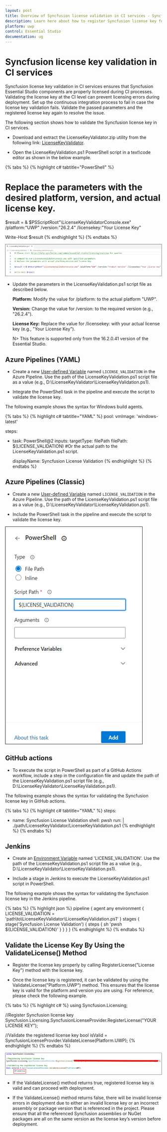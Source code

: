 ```yaml
---
layout: post
title: Overview of Syncfusion license validation in CI services - Syncfusion
description: Learn here about how to register Syncfusion license key for Syncfusion application for license validation.
platform: uwp
control: Essential Studio
documentation: ug
---
```


<style>
#license {
    font-size: .88em!important;
margin-top: 1.5em;     margin-bottom: 1.5em;
    background-color: #fbefca;
    padding: 10px 17px 14px
}
</style>


# Syncfusion license key validation in CI services

Syncfusion license key validation in CI services ensures that Syncfusion Essential Studio components are properly licensed during CI processes. Validating the license key at the CI level can prevent licensing errors during deployment. Set up the continuous integration process to fail in case the license key validation fails. Validate the passed parameters and the registered license key again to resolve the issue.

The following section shows how to validate the Syncfusion license key in CI services.

* Download and extract the LicenseKeyValidator.zip utility from the following link: [LicenseKeyValidator](https://s3.amazonaws.com/files2.syncfusion.com/Installs/LicenseKeyValidation/LicenseKeyValidator.zip).

* Open the LicenseKeyValidation.ps1 PowerShell script in a text\code editor as shown in the below example.

{% tabs %}
{% highlight c# tabtitle="PowerShell" %}
# Replace the parameters with the desired platform, version, and actual license key.

$result = & $PSScriptRoot"\LicenseKeyValidatorConsole.exe" /platform:"UWP" /version:"26.2.4" /licensekey:"Your License Key"

Write-Host $result
{% endhighlight %}
{% endtabs %}

![LicenseKeyValidation script](licensing-images/license-validation.png)

* Update the parameters in the LicenseKeyValidation.ps1 script file as described below. 

  **Platform:** Modify the value for /platform: to the actual platform "UWP". 
  
  **Version:**  Change the value for /version: to the required version (e.g., "26.2.4").
  
  **License Key:** Replace the value for /licensekey: with your actual license key (e.g., "Your License Key"). 
  
  N> This feature is supported only from the 16.2.0.41 version of the Essential Studio.

## Azure Pipelines (YAML)

* Create a new [User-defined Variable](https://learn.microsoft.com/en-us/azure/devops/pipelines/process/variables?view=azure-devops&tabs=yaml%2Cbatch#user-defined-variables) named `LICENSE_VALIDATION` in the Azure Pipeline. Use the path of the LicenseKeyValidation.ps1 script file as a value (e.g., D:\LicenseKeyValidator\LicenseKeyValidation.ps1).

* Integrate the PowerShell task in the pipeline and execute the script to validate the license key. 

The following example shows the syntax for Windows build agents.

{% tabs %}
{% highlight c# tabtitle="YAML" %}
pool:
  vmImage: 'windows-latest'

steps:

- task: PowerShell@2
  inputs:
    targetType: filePath
    filePath: $(LICENSE_VALIDATION) #Or the actual path to the LicenseKeyValidation.ps1 script.
  
  displayName: Syncfusion License Validation 
{% endhighlight %}
{% endtabs %}

## Azure Pipelines (Classic)

* Create a new [User-defined Variable](https://learn.microsoft.com/en-us/azure/devops/pipelines/process/variables?view=azure-devops&tabs=yaml%2Cbatch#user-defined-variables) named `LICENSE_VALIDATION` in the Azure Pipeline. Use the path of the LicenseKeyValidation.ps1 script file as a value (e.g., D:\LicenseKeyValidator\LicenseKeyValidation.ps1).

* Include the PowerShell task in the pipeline and execute the script to validate the license key. 

![LicenseKeyValidation script](licensing-images/license-validation-classic.png)

## GitHub actions

* To execute the script in PowerShell as part of a GitHub Actions workflow, include a step in the configuration file and update the path of the LicenseKeyValidation.ps1 script file (e.g., D:\LicenseKeyValidator\LicenseKeyValidation.ps1).

The following example shows the syntax for validating the Syncfusion license key in GitHub actions.

{% tabs %}
{% highlight c# tabtitle="YAML" %}
  steps:
  - name: Syncfusion License Validation
    shell: pwsh
    run: |
	  ./path/LicenseKeyValidator/LicenseKeyValidation.ps1
{% endhighlight %}
{% endtabs %}

## Jenkins

* Create an [Environment Variable](https://www.jenkins.io/doc/pipeline/tour/environment) named 'LICENSE_VALIDATION'. Use the path of the LicenseKeyValidation.ps1 script file as a value (e.g., D:\LicenseKeyValidator\LicenseKeyValidation.ps1).

* Include a stage in Jenkins to execute the LicenseKeyValidation.ps1 script in PowerShell. 

The following example shows the syntax for validating the Syncfusion license key in the Jenkins pipeline.

{% tabs %}
{% highlight json %}
pipeline {
	agent any
	environment {
		LICENSE_VALIDATION = 'path\\to\\LicenseKeyValidator\\LicenseKeyValidation.ps1'
	}
	stages {
		stage('Syncfusion License Validation') {
			steps {
				sh 'pwsh ${LICENSE_VALIDATION}'
			}
		}
	}
}
{% endhighlight %}
{% endtabs %}

## Validate the License Key By Using the ValidateLicense() Method

* Register the license key properly by calling RegisterLicense("License Key") method with the license key. 

* Once the license key is registered, it can be validated by using the ValidateLicense("Platform.UWP") method. This ensures that the license key is valid for the platform and version you are using. For reference, please check the following example.

{% tabs %}
{% highlight c# %}
using Syncfusion.Licensing;

//Register Syncfusion license key 
Syncfusion.Licensing.SyncfusionLicenseProvider.RegisterLicense("YOUR LICENSE KEY");

//Validate the registered license key
bool isValid = SyncfusionLicenseProvider.ValidateLicense(Platform.UWP);
{% endhighlight %}
{% endtabs %}

![LicenseKeyValidationMethod](licensing-images/license-validation-method.png)

* If the ValidateLicense() method returns true, registered license key is valid and can proceed with deployment.

* If the ValidateLicense() method returns false, there will be invalid license errors in deployment due to either an invalid license key or an incorrect assembly or package version that is referenced in the project. Please ensure that all the referenced Syncfusion assemblies or NuGet packages are all on the same version as the license key’s version before deployment.
